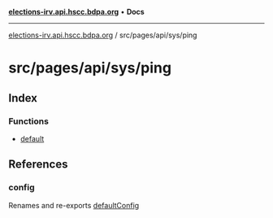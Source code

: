 [**elections-irv.api.hscc.bdpa.org**](../../../../../README.md) • **Docs**

***

[elections-irv.api.hscc.bdpa.org](../../../../../README.md) / src/pages/api/sys/ping

# src/pages/api/sys/ping

## Index

### Functions

- [default](functions/default.md)

## References

### config

Renames and re-exports [defaultConfig](../../../../backend/api/variables/defaultConfig.md)

